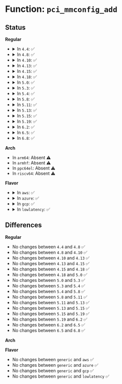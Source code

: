 # Function: <code>pci_mmconfig_add</code>

## Status
<b>Regular</b>
<ul>
<li>
<details>
<summary>In <code>4.4</code>: ✅</summary>

```c
struct pci_mmcfg_region *pci_mmconfig_add(int segment, int start, int end, u64 addr);
```

**Collision:** Unique Static

**Inline:** No

**Transformation:** False

**Instances:**

```
In arch/x86/pci/mmconfig-shared.c (ffffffff81fb89d1)
Location: arch/x86/pci/mmconfig-shared.c:96
Inline: False
Direct callers:
  - arch/x86/pci/mmconfig-shared.c:pci_mmcfg_intel_945
  - arch/x86/pci/mmconfig-shared.c:pci_mmcfg_e7520
  - arch/x86/pci/mmconfig-shared.c:pci_mmcfg_amd_fam10h
```
**Symbols:**

```
ffffffff81fb89d1-ffffffff81fb8a41: pci_mmconfig_add (STB_LOCAL)
```
</details>
</li>
<li>
<details>
<summary>In <code>4.8</code>: ✅</summary>

```c
struct pci_mmcfg_region *pci_mmconfig_add(int segment, int start, int end, u64 addr);
```

**Collision:** Unique Static

**Inline:** No

**Transformation:** False

**Instances:**

```
In arch/x86/pci/mmconfig-shared.c (ffffffff81fe65ad)
Location: arch/x86/pci/mmconfig-shared.c:96
Inline: False
Direct callers:
  - arch/x86/pci/mmconfig-shared.c:pci_mmcfg_amd_fam10h
  - arch/x86/pci/mmconfig-shared.c:pci_mmcfg_intel_945
  - arch/x86/pci/mmconfig-shared.c:pci_mmcfg_e7520
```
**Symbols:**

```
ffffffff81fe65ad-ffffffff81fe661d: pci_mmconfig_add (STB_LOCAL)
```
</details>
</li>
<li>
<details>
<summary>In <code>4.10</code>: ✅</summary>

```c
struct pci_mmcfg_region *pci_mmconfig_add(int segment, int start, int end, u64 addr);
```

**Collision:** Unique Static

**Inline:** No

**Transformation:** False

**Instances:**

```
In arch/x86/pci/mmconfig-shared.c (ffffffff82024df1)
Location: arch/x86/pci/mmconfig-shared.c:96
Inline: False
Direct callers:
  - arch/x86/pci/mmconfig-shared.c:pci_mmcfg_amd_fam10h
  - arch/x86/pci/mmconfig-shared.c:pci_mmcfg_intel_945
  - arch/x86/pci/mmconfig-shared.c:pci_mmcfg_e7520
```
**Symbols:**

```
ffffffff82024df1-ffffffff82024e61: pci_mmconfig_add (STB_LOCAL)
```
</details>
</li>
<li>
<details>
<summary>In <code>4.13</code>: ✅</summary>

```c
struct pci_mmcfg_region *pci_mmconfig_add(int segment, int start, int end, u64 addr);
```

**Collision:** Unique Static

**Inline:** No

**Transformation:** False

**Instances:**

```
In arch/x86/pci/mmconfig-shared.c (ffffffff821082a6)
Location: arch/x86/pci/mmconfig-shared.c:96
Inline: False
Direct callers:
  - arch/x86/pci/mmconfig-shared.c:pci_mmcfg_amd_fam10h
  - arch/x86/pci/mmconfig-shared.c:pci_mmcfg_intel_945
  - arch/x86/pci/mmconfig-shared.c:pci_mmcfg_e7520
```
**Symbols:**

```
ffffffff821082a6-ffffffff8210831b: pci_mmconfig_add (STB_LOCAL)
```
</details>
</li>
<li>
<details>
<summary>In <code>4.15</code>: ✅</summary>

```c
struct pci_mmcfg_region *pci_mmconfig_add(int segment, int start, int end, u64 addr);
```

**Collision:** Unique Static

**Inline:** No

**Transformation:** False

**Instances:**

```
In arch/x86/pci/mmconfig-shared.c (ffffffff82711bec)
Location: arch/x86/pci/mmconfig-shared.c:97
Inline: False
Direct callers:
  - arch/x86/pci/mmconfig-shared.c:pci_mmcfg_amd_fam10h
  - arch/x86/pci/mmconfig-shared.c:pci_mmcfg_intel_945
  - arch/x86/pci/mmconfig-shared.c:pci_mmcfg_e7520
```
**Symbols:**

```
ffffffff82711bec-ffffffff82711c61: pci_mmconfig_add (STB_LOCAL)
```
</details>
</li>
<li>
<details>
<summary>In <code>4.18</code>: ✅</summary>

```c
struct pci_mmcfg_region *pci_mmconfig_add(int segment, int start, int end, u64 addr);
```

**Collision:** Unique Global

**Inline:** No

**Transformation:** False

**Instances:**

```
In arch/x86/pci/mmconfig-shared.c (ffffffff8273c032)
Location: arch/x86/pci/mmconfig-shared.c:97
Inline: False
Direct callers:
  - arch/x86/kernel/jailhouse.c:jailhouse_pci_arch_init
  - arch/x86/pci/mmconfig-shared.c:pci_parse_mcfg
  - arch/x86/pci/mmconfig-shared.c:pci_mmcfg_nvidia_mcp55
  - arch/x86/pci/mmconfig-shared.c:pci_mmcfg_amd_fam10h
  - arch/x86/pci/mmconfig-shared.c:pci_mmcfg_intel_945
  - arch/x86/pci/mmconfig-shared.c:pci_mmcfg_e7520
```
**Symbols:**

```
ffffffff8273c032-ffffffff8273c0a7: pci_mmconfig_add (STB_GLOBAL)
```
</details>
</li>
<li>
<details>
<summary>In <code>5.0</code>: ✅</summary>

```c
struct pci_mmcfg_region *pci_mmconfig_add(int segment, int start, int end, u64 addr);
```

**Collision:** Unique Global

**Inline:** No

**Transformation:** False

**Instances:**

```
In arch/x86/pci/mmconfig-shared.c (ffffffff828f6044)
Location: arch/x86/pci/mmconfig-shared.c:97
Inline: False
Direct callers:
  - arch/x86/kernel/jailhouse.c:jailhouse_pci_arch_init
  - arch/x86/pci/mmconfig-shared.c:pci_parse_mcfg
  - arch/x86/pci/mmconfig-shared.c:pci_mmcfg_nvidia_mcp55
  - arch/x86/pci/mmconfig-shared.c:pci_mmcfg_amd_fam10h
  - arch/x86/pci/mmconfig-shared.c:pci_mmcfg_intel_945
  - arch/x86/pci/mmconfig-shared.c:pci_mmcfg_e7520
```
**Symbols:**

```
ffffffff828f6044-ffffffff828f60b9: pci_mmconfig_add (STB_GLOBAL)
```
</details>
</li>
<li>
<details>
<summary>In <code>5.3</code>: ✅</summary>

```c
struct pci_mmcfg_region *pci_mmconfig_add(int segment, int start, int end, u64 addr);
```

**Collision:** Unique Global

**Inline:** No

**Transformation:** False

**Instances:**

```
In arch/x86/pci/mmconfig-shared.c (ffffffff82911a92)
Location: arch/x86/pci/mmconfig-shared.c:97
Inline: False
Direct callers:
  - arch/x86/kernel/jailhouse.c:jailhouse_pci_arch_init
  - arch/x86/pci/mmconfig-shared.c:pci_parse_mcfg
  - arch/x86/pci/mmconfig-shared.c:pci_mmcfg_nvidia_mcp55
  - arch/x86/pci/mmconfig-shared.c:pci_mmcfg_amd_fam10h
  - arch/x86/pci/mmconfig-shared.c:pci_mmcfg_intel_945
  - arch/x86/pci/mmconfig-shared.c:pci_mmcfg_e7520
```
**Symbols:**

```
ffffffff82911a92-ffffffff82911b08: pci_mmconfig_add (STB_GLOBAL)
```
</details>
</li>
<li>
<details>
<summary>In <code>5.4</code>: ✅</summary>

```c
struct pci_mmcfg_region *pci_mmconfig_add(int segment, int start, int end, u64 addr);
```

**Collision:** Unique Global

**Inline:** No

**Transformation:** False

**Instances:**

```
In arch/x86/pci/mmconfig-shared.c (ffffffff8291b82b)
Location: arch/x86/pci/mmconfig-shared.c:98
Inline: False
Direct callers:
  - arch/x86/kernel/jailhouse.c:jailhouse_pci_arch_init
  - arch/x86/pci/mmconfig-shared.c:pci_parse_mcfg
  - arch/x86/pci/mmconfig-shared.c:pci_mmcfg_nvidia_mcp55
  - arch/x86/pci/mmconfig-shared.c:pci_mmcfg_amd_fam10h
  - arch/x86/pci/mmconfig-shared.c:pci_mmcfg_intel_945
  - arch/x86/pci/mmconfig-shared.c:pci_mmcfg_e7520
```
**Symbols:**

```
ffffffff8291b82b-ffffffff8291b8a1: pci_mmconfig_add (STB_GLOBAL)
```
</details>
</li>
<li>
<details>
<summary>In <code>5.8</code>: ✅</summary>

```c
struct pci_mmcfg_region *pci_mmconfig_add(int segment, int start, int end, u64 addr);
```

**Collision:** Unique Global

**Inline:** No

**Transformation:** False

**Instances:**

```
In arch/x86/pci/mmconfig-shared.c (ffffffff82d315b0)
Location: arch/x86/pci/mmconfig-shared.c:98
Inline: False
Direct callers:
  - arch/x86/kernel/jailhouse.c:jailhouse_pci_arch_init
  - arch/x86/pci/mmconfig-shared.c:pci_parse_mcfg
  - arch/x86/pci/mmconfig-shared.c:pci_mmcfg_nvidia_mcp55
  - arch/x86/pci/mmconfig-shared.c:pci_mmcfg_amd_fam10h
  - arch/x86/pci/mmconfig-shared.c:pci_mmcfg_intel_945
  - arch/x86/pci/mmconfig-shared.c:pci_mmcfg_e7520
```
**Symbols:**

```
ffffffff82d315b0-ffffffff82d31626: pci_mmconfig_add (STB_GLOBAL)
```
</details>
</li>
<li>
<details>
<summary>In <code>5.11</code>: ✅</summary>

```c
struct pci_mmcfg_region *pci_mmconfig_add(int segment, int start, int end, u64 addr);
```

**Collision:** Unique Global

**Inline:** No

**Transformation:** False

**Instances:**

```
In arch/x86/pci/mmconfig-shared.c (ffffffff8302053a)
Location: arch/x86/pci/mmconfig-shared.c:98
Inline: False
Direct callers:
  - arch/x86/kernel/jailhouse.c:jailhouse_pci_arch_init
  - arch/x86/pci/mmconfig-shared.c:pci_parse_mcfg
  - arch/x86/pci/mmconfig-shared.c:pci_mmcfg_nvidia_mcp55
  - arch/x86/pci/mmconfig-shared.c:pci_mmcfg_amd_fam10h
  - arch/x86/pci/mmconfig-shared.c:pci_mmcfg_intel_945
  - arch/x86/pci/mmconfig-shared.c:pci_mmcfg_e7520
```
**Symbols:**

```
ffffffff8302053a-ffffffff830205b0: pci_mmconfig_add (STB_GLOBAL)
```
</details>
</li>
<li>
<details>
<summary>In <code>5.13</code>: ✅</summary>

```c
struct pci_mmcfg_region *pci_mmconfig_add(int segment, int start, int end, u64 addr);
```

**Collision:** Unique Global

**Inline:** No

**Transformation:** False

**Instances:**

```
In arch/x86/pci/mmconfig-shared.c (ffffffff8322b706)
Location: arch/x86/pci/mmconfig-shared.c:98
Inline: False
Direct callers:
  - arch/x86/kernel/jailhouse.c:jailhouse_pci_arch_init
  - arch/x86/pci/mmconfig-shared.c:pci_parse_mcfg
  - arch/x86/pci/mmconfig-shared.c:pci_mmcfg_nvidia_mcp55
  - arch/x86/pci/mmconfig-shared.c:pci_mmcfg_amd_fam10h
  - arch/x86/pci/mmconfig-shared.c:pci_mmcfg_intel_945
  - arch/x86/pci/mmconfig-shared.c:pci_mmcfg_e7520
```
**Symbols:**

```
ffffffff8322b706-ffffffff8322b77c: pci_mmconfig_add (STB_GLOBAL)
```
</details>
</li>
<li>
<details>
<summary>In <code>5.15</code>: ✅</summary>

```c
struct pci_mmcfg_region *pci_mmconfig_add(int segment, int start, int end, u64 addr);
```

**Collision:** Unique Global

**Inline:** No

**Transformation:** False

**Instances:**

```
In arch/x86/pci/mmconfig-shared.c (ffffffff83315f15)
Location: arch/x86/pci/mmconfig-shared.c:98
Inline: False
Direct callers:
  - arch/x86/kernel/jailhouse.c:jailhouse_pci_arch_init
  - arch/x86/pci/mmconfig-shared.c:pci_parse_mcfg
  - arch/x86/pci/mmconfig-shared.c:pci_mmcfg_nvidia_mcp55
  - arch/x86/pci/mmconfig-shared.c:pci_mmcfg_amd_fam10h
  - arch/x86/pci/mmconfig-shared.c:pci_mmcfg_intel_945
  - arch/x86/pci/mmconfig-shared.c:pci_mmcfg_e7520
```
**Symbols:**

```
ffffffff83315f15-ffffffff83315f8b: pci_mmconfig_add (STB_GLOBAL)
```
</details>
</li>
<li>
<details>
<summary>In <code>5.19</code>: ✅</summary>

```c
struct pci_mmcfg_region *pci_mmconfig_add(int segment, int start, int end, u64 addr);
```

**Collision:** Unique Global

**Inline:** No

**Transformation:** False

**Instances:**

```
In arch/x86/pci/mmconfig-shared.c (ffffffff834d0806)
Location: arch/x86/pci/mmconfig-shared.c:98
Inline: False
Direct callers:
  - arch/x86/kernel/jailhouse.c:jailhouse_pci_arch_init
  - arch/x86/pci/mmconfig-shared.c:pci_parse_mcfg
  - arch/x86/pci/mmconfig-shared.c:pci_mmcfg_nvidia_mcp55
  - arch/x86/pci/mmconfig-shared.c:pci_mmcfg_amd_fam10h
  - arch/x86/pci/mmconfig-shared.c:pci_mmcfg_intel_945
  - arch/x86/pci/mmconfig-shared.c:pci_mmcfg_e7520
```
**Symbols:**

```
ffffffff834d0806-ffffffff834d088d: pci_mmconfig_add (STB_GLOBAL)
```
</details>
</li>
<li>
<details>
<summary>In <code>6.2</code>: ✅</summary>

```c
struct pci_mmcfg_region *pci_mmconfig_add(int segment, int start, int end, u64 addr);
```

**Collision:** Unique Global

**Inline:** No

**Transformation:** False

**Instances:**

```
In arch/x86/pci/mmconfig-shared.c (ffffffff83f14850)
Location: arch/x86/pci/mmconfig-shared.c:99
Inline: False
Direct callers:
  - arch/x86/kernel/jailhouse.c:jailhouse_pci_arch_init
  - arch/x86/pci/mmconfig-shared.c:pci_parse_mcfg
  - arch/x86/pci/mmconfig-shared.c:pci_mmcfg_nvidia_mcp55
  - arch/x86/pci/mmconfig-shared.c:pci_mmcfg_amd_fam10h
  - arch/x86/pci/mmconfig-shared.c:pci_mmcfg_intel_945
  - arch/x86/pci/mmconfig-shared.c:pci_mmcfg_e7520
```
**Symbols:**

```
ffffffff83f14850-ffffffff83f148d7: pci_mmconfig_add (STB_GLOBAL)
```
</details>
</li>
<li>
<details>
<summary>In <code>6.5</code>: ✅</summary>

```c
struct pci_mmcfg_region *pci_mmconfig_add(int segment, int start, int end, u64 addr);
```

**Collision:** Unique Global

**Inline:** No

**Transformation:** False

**Instances:**

```
In arch/x86/pci/mmconfig-shared.c (ffffffff8373afd0)
Location: arch/x86/pci/mmconfig-shared.c:99
Inline: False
Direct callers:
  - arch/x86/kernel/jailhouse.c:jailhouse_pci_arch_init
  - arch/x86/pci/mmconfig-shared.c:pci_parse_mcfg
  - arch/x86/pci/mmconfig-shared.c:pci_mmcfg_nvidia_mcp55
  - arch/x86/pci/mmconfig-shared.c:pci_mmcfg_amd_fam10h
  - arch/x86/pci/mmconfig-shared.c:pci_mmcfg_intel_945
  - arch/x86/pci/mmconfig-shared.c:pci_mmcfg_e7520
```
**Symbols:**

```
ffffffff8373afd0-ffffffff8373b057: pci_mmconfig_add (STB_GLOBAL)
```
</details>
</li>
<li>
<details>
<summary>In <code>6.8</code>: ✅</summary>

```c
struct pci_mmcfg_region *pci_mmconfig_add(int segment, int start, int end, u64 addr);
```

**Collision:** Unique Global

**Inline:** No

**Transformation:** False

**Instances:**

```
In arch/x86/pci/mmconfig-shared.c (ffffffff8396f940)
Location: arch/x86/pci/mmconfig-shared.c:99
Inline: False
Direct callers:
  - arch/x86/kernel/jailhouse.c:jailhouse_pci_arch_init
  - arch/x86/pci/mmconfig-shared.c:pci_parse_mcfg
  - arch/x86/pci/mmconfig-shared.c:pci_mmcfg_nvidia_mcp55
  - arch/x86/pci/mmconfig-shared.c:pci_mmcfg_amd_fam10h
  - arch/x86/pci/mmconfig-shared.c:pci_mmcfg_intel_945
  - arch/x86/pci/mmconfig-shared.c:pci_mmcfg_e7520
```
**Symbols:**

```
ffffffff8396f940-ffffffff8396f9c7: pci_mmconfig_add (STB_GLOBAL)
```
</details>
</li>
</ul>
<b>Arch</b>
<ul>
<li>
In <code>arm64</code>: Absent ⚠️
</li>
<li>
In <code>armhf</code>: Absent ⚠️
</li>
<li>
In <code>ppc64el</code>: Absent ⚠️
</li>
<li>
In <code>riscv64</code>: Absent ⚠️
</li>
</ul>
<b>Flavor</b>
<ul>
<li>
<details>
<summary>In <code>aws</code>: ✅</summary>

```c
struct pci_mmcfg_region *pci_mmconfig_add(int segment, int start, int end, u64 addr);
```

**Collision:** Unique Global

**Inline:** No

**Transformation:** False

**Instances:**

```
In arch/x86/pci/mmconfig-shared.c (ffffffff8290052f)
Location: arch/x86/pci/mmconfig-shared.c:98
Inline: False
Direct callers:
  - arch/x86/kernel/jailhouse.c:jailhouse_pci_arch_init
  - arch/x86/pci/mmconfig-shared.c:pci_parse_mcfg
  - arch/x86/pci/mmconfig-shared.c:pci_mmcfg_nvidia_mcp55
  - arch/x86/pci/mmconfig-shared.c:pci_mmcfg_amd_fam10h
  - arch/x86/pci/mmconfig-shared.c:pci_mmcfg_intel_945
  - arch/x86/pci/mmconfig-shared.c:pci_mmcfg_e7520
```
**Symbols:**

```
ffffffff8290052f-ffffffff829005a5: pci_mmconfig_add (STB_GLOBAL)
```
</details>
</li>
<li>
<details>
<summary>In <code>azure</code>: ✅</summary>

```c
struct pci_mmcfg_region *pci_mmconfig_add(int segment, int start, int end, u64 addr);
```

**Collision:** Unique Global

**Inline:** No

**Transformation:** False

**Instances:**

```
In arch/x86/pci/mmconfig-shared.c (ffffffff828f8b30)
Location: arch/x86/pci/mmconfig-shared.c:98
Inline: False
Direct callers:
  - arch/x86/kernel/jailhouse.c:jailhouse_pci_arch_init
  - arch/x86/pci/mmconfig-shared.c:pci_parse_mcfg
  - arch/x86/pci/mmconfig-shared.c:pci_mmcfg_nvidia_mcp55
  - arch/x86/pci/mmconfig-shared.c:pci_mmcfg_amd_fam10h
  - arch/x86/pci/mmconfig-shared.c:pci_mmcfg_intel_945
  - arch/x86/pci/mmconfig-shared.c:pci_mmcfg_e7520
```
**Symbols:**

```
ffffffff828f8b30-ffffffff828f8ba6: pci_mmconfig_add (STB_GLOBAL)
```
</details>
</li>
<li>
<details>
<summary>In <code>gcp</code>: ✅</summary>

```c
struct pci_mmcfg_region *pci_mmconfig_add(int segment, int start, int end, u64 addr);
```

**Collision:** Unique Global

**Inline:** No

**Transformation:** False

**Instances:**

```
In arch/x86/pci/mmconfig-shared.c (ffffffff82915b36)
Location: arch/x86/pci/mmconfig-shared.c:98
Inline: False
Direct callers:
  - arch/x86/kernel/jailhouse.c:jailhouse_pci_arch_init
  - arch/x86/pci/mmconfig-shared.c:pci_parse_mcfg
  - arch/x86/pci/mmconfig-shared.c:pci_mmcfg_nvidia_mcp55
  - arch/x86/pci/mmconfig-shared.c:pci_mmcfg_amd_fam10h
  - arch/x86/pci/mmconfig-shared.c:pci_mmcfg_intel_945
  - arch/x86/pci/mmconfig-shared.c:pci_mmcfg_e7520
```
**Symbols:**

```
ffffffff82915b36-ffffffff82915bac: pci_mmconfig_add (STB_GLOBAL)
```
</details>
</li>
<li>
<details>
<summary>In <code>lowlatency</code>: ✅</summary>

```c
struct pci_mmcfg_region *pci_mmconfig_add(int segment, int start, int end, u64 addr);
```

**Collision:** Unique Global

**Inline:** No

**Transformation:** False

**Instances:**

```
In arch/x86/pci/mmconfig-shared.c (ffffffff8291c88d)
Location: arch/x86/pci/mmconfig-shared.c:98
Inline: False
Direct callers:
  - arch/x86/kernel/jailhouse.c:jailhouse_pci_arch_init
  - arch/x86/pci/mmconfig-shared.c:pci_parse_mcfg
  - arch/x86/pci/mmconfig-shared.c:pci_mmcfg_nvidia_mcp55
  - arch/x86/pci/mmconfig-shared.c:pci_mmcfg_amd_fam10h
  - arch/x86/pci/mmconfig-shared.c:pci_mmcfg_intel_945
  - arch/x86/pci/mmconfig-shared.c:pci_mmcfg_e7520
```
**Symbols:**

```
ffffffff8291c88d-ffffffff8291c903: pci_mmconfig_add (STB_GLOBAL)
```
</details>
</li>
</ul>

## Differences
<b>Regular</b>
<ul>
<li>
No changes between <code>4.4</code> and <code>4.8</code> ✅
</li>
<li>
No changes between <code>4.8</code> and <code>4.10</code> ✅
</li>
<li>
No changes between <code>4.10</code> and <code>4.13</code> ✅
</li>
<li>
No changes between <code>4.13</code> and <code>4.15</code> ✅
</li>
<li>
No changes between <code>4.15</code> and <code>4.18</code> ✅
</li>
<li>
No changes between <code>4.18</code> and <code>5.0</code> ✅
</li>
<li>
No changes between <code>5.0</code> and <code>5.3</code> ✅
</li>
<li>
No changes between <code>5.3</code> and <code>5.4</code> ✅
</li>
<li>
No changes between <code>5.4</code> and <code>5.8</code> ✅
</li>
<li>
No changes between <code>5.8</code> and <code>5.11</code> ✅
</li>
<li>
No changes between <code>5.11</code> and <code>5.13</code> ✅
</li>
<li>
No changes between <code>5.13</code> and <code>5.15</code> ✅
</li>
<li>
No changes between <code>5.15</code> and <code>5.19</code> ✅
</li>
<li>
No changes between <code>5.19</code> and <code>6.2</code> ✅
</li>
<li>
No changes between <code>6.2</code> and <code>6.5</code> ✅
</li>
<li>
No changes between <code>6.5</code> and <code>6.8</code> ✅
</li>
</ul>
<b>Arch</b>
<ul>
</ul>
<b>Flavor</b>
<ul>
<li>
No changes between <code>generic</code> and <code>aws</code> ✅
</li>
<li>
No changes between <code>generic</code> and <code>azure</code> ✅
</li>
<li>
No changes between <code>generic</code> and <code>gcp</code> ✅
</li>
<li>
No changes between <code>generic</code> and <code>lowlatency</code> ✅
</li>
</ul>
